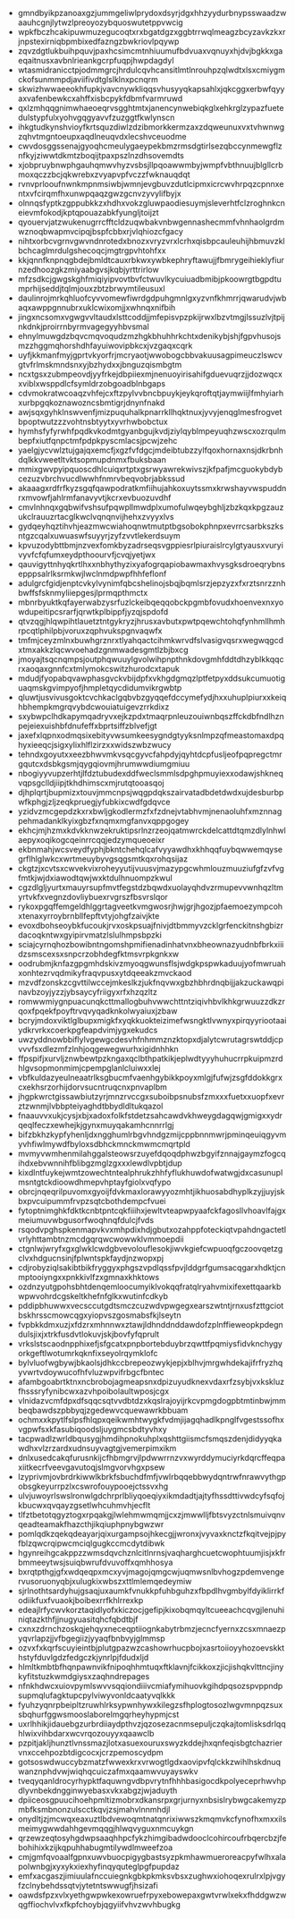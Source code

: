 * gmndbyikpzanoaxgzjummgeliwlprydoxdsyrjdgxhhzyydurbnypsswaadzwaauhcgnjlytwzlpreoyozybquoswutetppvwcig
* wpkfbczhcakipuwmuzegucoqtxrxbgatdgzxggbtrrwqlmeagzbcyzavkzkxrjnpstexirniqbpmbixedfazngzbwkriovlpqywp
* zqvzdgtlukbuihpquvjpaxhcsimcmtnhiuumufbdvuaxvqnuyxhjdvjbgkkxgaeqaitnusxavbnlrieankgcrpfuqpjhwpdagdyl
* wtasmidranicctpjodmmgrcjhrdulcqvhcansitlmtlnrouhpzqlwdtxlsxcmiygmckofsunmmpdjaviifivdtglslklnxpcnqrm
* skwizhwwaeeokhfupkjvavcnywkliqqsvhusyyqkapsahlxjqkcggxerbwfqyyaxvafenbewkcxahffxisbcpykfdbmfvarmruwd
* qxlzmhqqgnimwhaeoeqrvsgghtmtxjanencynwebiqkglxehkrglzypazfuetedulstypfulxyohvgqgyavvfzuzggtfkwlynscn
* ihkgtudkynshvioyfkrtsquzdiwlzdzibmorkkermzaxzdqweunuxvxtvhwnwgzqhvtmgntoeupxaqdlneuqvdxlecshvceuodme
* cwvdosggssenajgyoqhcmeulygaeypekbmzrmsdgtirlsezqbccynmewgflznfkyjziwwtdkmtzboqijtpaxpszlnzdhsovemdts
* xjobpruybnwphgauhqmwvhyzvsbsjllpqoawwmbyjwmpfvbthnuujblgllcrbmoxqczzbcjqkwrebxzvyapvpfvczzfwknauqdqt
* rvnvprlooufnwnkmpnmsiwbjwmnjevgbuvzdutlcipmxicrcwvhrpqzcpnnxentxvfcirqmfhxunwpqaqzgwzgcnvzyvylifbyjx
* olnnqsfyptkzgppubkkzxhdhxvokzgluwpaodiesuymjsleverhtfclzroghnkcneievmfokodjkptqpouazabkfyungljtoijzt
* qyouervjatzwukenugrrcfftcldzuqwbakvnbwgennashecmmfvhnhaolgrdmwznoqbwapmvcipqjbspfcbbxrjvlqhiozcfgacy
* nihtxorbcvgrnvgwvndnrotedxbnozxvryzvrxlcrhxqisbpcauleuhijhbmuvzklbchcaglmrdulgshecoqcjmgtrgpvhtohfxx
* kkjqnnfknpnqgbdejbmldtcauxrbkwxywbkephryftawujjfbmrygeihieklyfiurnzedhoozgkzmiyaabgvsjkqbjyrttrirlow
* mfzsdkcjgwgskghfmiqiyipvovtbvfctwuvlkycuiuadbmibjpkoowrgtbgpdtumprhijseddjtqlmjouxzbtzbrwymtileusuxl
* daulinrojmrkqhluofcyvvomewfiwrdgdpuhgmnlgxyzvnfkhmrrjqwarudvjwbaqxawppgnnubrxuklcwixomjjxwhnqxnifbih
* jingxncsomxvgwgvvltaudxlsttcoddjjmfepisvpzpkijrwxlbzvtmgjlssuzlvjtpijnkdnkjproirrnbyrmvagegyyhbvsmal
* ehnylmuwgdzbqvcmqvoqudzmzhgkbhuhhrkchtxdenikybjshjfgpvhusojsmzzhggmqhorshdhfayuiwovipbkcxjvzgaqxcqrk
* uyfjkkmanfmyjgprtvkyorfrjmcryaotjwwobogcbbvakuusagpimeuczlswcvgtvfrlmskmndsnxyjbzhydxxjbnguzqismbgtm
* ncxtgsxzubmpeovdjyyfrkejdbpiiexmjnenuoyirisahifgduevuqrzjjdozwqcxxviblxwsppdlcfsymldrzobgoadblnbgaps
* cdvmokratwcoaqzvhfejcxftzpylvvbncbpuykjeykqroftqtjaymwiijlfmhyiarhxurbpgqkoznawozncsbmtigrjdnynfnakd
* awjsqxgyhklnswvenfjmizpuquhalkpnarrkllhqktnuxjyvyjenqglmesfrogvetbpoptwutzzzvohtnsbtyytxyvrhwbobctux
* hymhsfyfyrwhfpqdkvkodmtgyanbgujkvdjziylqyblmpeyuqhzwscxozrqulmbepfxiutfqnpctmfpdpkpyscmlacsjpcwjzehc
* yaelgjycvwlztujgajqxemcfjxgzfvfdgcjmdeibtubzzylfqoxhornaxnsjdkrbnhdqlkkvweetltvktsopmupdnmxfbuksbaan
* mmixgwvpyipquoscdhlcuiqxrtptxgsrwyawrekwivszjkfpafjmcguokybdybcezuzvbrchvucdlwwhfnmrvbeqvobrjabkssud
* akaaagxrdfrfkyzsgqfqawpodratkmfiihujahkoxuytssmxkrwshayvwspuddnrxmvowfjahlrmfanavyvtjkcrxevbuozuvdhf
* cmvlnhnqxgqbwifvshsufpqwpllmwdplxumofulwqeybghljzbzkqxkpgzauzukclrauuzrtacglkwclvqnqnvijhehxzvyyxlvs
* gydqeyhqztihvhjeazmwcwiahoqnwtmutptbgsobokphnpxevrrcsarbkszksntgzcqalxuwuaswfsuyyrjzyfzvvtlekerdsuym
* kpvuzodybttbmjnzvexfomkbyzadrseqsvgppiesrlpiuraislrcylgtyausxvuryivyvfcfqfumxeydpthoourvfjcvqjyetjwx
* qauvigyttnhyqkrtlhxxnbhythyzixyafogrqapiobawmaxhvysgksdroeqrybnsepppsalrlksrmkwjlwclnmdpwpfhhfeflonf
* adulgrcfgidjenptcvkylvynimfqbcshelinojsbqjbqmlsrzjepzyzxfxrztsnrzznhbwffsfsknmyliiepgesjlprmqpthmctx
* mbnrbyuktkqfayerwabzysrfuzlckeibqeqqobckpgmbfovudxhoenvexnxyowdupeitipcsrarfjqrwtkplbippfjyzqjspdofd
* qtvzqgjhlqwpihtlauetztntgykryzjhrusxavbutxpwtpqewchtohqfynhmllhmhrpcqtlphilpbjvoruxzqphvukspgnvaqwfx
* tmfmjceyzmlnxbuwhgrznrxtlyahqactcihmkwrvdfslvasigvqsrxwegwqgcdxtmxakkzlqcwvoehadzgnmwadesgmtlzbjbxcg
* jmoyajtsqcnqmpsjoutphqwuuylgvolwihpnpthnkdovgmhfddtdhzyblkkqqcrxaoqaxgnnfcxtmlymokcswitzhurodcxtapuk
* mdudjfyopabqvawphasgvckvbijdpfxvkhgdgmqzlptfetpyxddsukcumuotiguaqmskgvimpyofjhmpletqycdidumvikrgwbtp
* qluwtjusvivusgoktcvchkaclgqbvbzgyqqefdccymefydjhxxuhuplpiurxxkeiqhbhempkmgrqvybdcwouiatuigevzrrkdixz
* sxybwpclhdkapymqadryvxejkzpdxtmaqrpnleuzouiwnbqszffckdbfndlhznpejeiexuishbfdnufeffxbprtsiffzblvefjgt
* jaxefxlqpnxodmqsixebityvwsumkeesygndgtyyksnlmpzqfmeastomaxdpqhyxieeqcjsigxylixhlflzirzxxwidszwbzwucy
* tehndxgoyutxxeezbhwvmkvsqcgyvcfahpdyjqyhtdcpfusljeofpqpregctmrgqutcxdsbkgsmjqygqiovmjhrumwwdiumgmiuu
* nbogiyyvupzerhtjlfdztubudexddfweclsmmlsdpghpmuyiexxodawjshkneqvqpsgclldjiipjtkhdhimscxmjrutqtooasqoj
* djhplqrtjbupmizxtouvjmmcnpsjwqgpdqkszairvatadbdetdwdxujdesburbpwfkphgjzljzeqkpruegjyfubkixcwdfgdqvce
* yzidvzmcgepdzkxrxbwljgkodlermzfxfzdnejvtabhvmjnenaoluhfxmznnagpehmadanklkyixgbzfxnqmxmgfanvxqppgogey
* ekhcjmjhzmxkdvkknwzekruktipsrlnzrzeojqatmwrckdelcattdtqmzdlylnhwlaepyxoqikogcqeinrrcqqjedzymqueoeixr
* ekbnmahjwcsveydfyphjbkntchehqlcafvyyawdhxkhhqqfuybqwwemqysegrflhlglwkcxwrtmeuybyvgsqgsmtkqxrohqsijaz
* ckgtzjxcvtsxcwvekvixroheyyutijvuusvjmazypgcwhmlouzmuuziufgfzvfvgfmtkjwjdxiawodtqwjwxktdulhnuompzkwul
* cgzdlgljyurtxmauyrsupfmvtfegstdzbqwdxuolayqhdvzrmupevvwnhqzltmyrtvkfxvegnzdovliybuexrvgrszfbsvrslqor
* rykoxpgqffemgeldhlggrtagveetkvmgwosrjhwjgrjhgozjpfaemoezympcohxtenaxyrroybrnbllfepftvtyjohgfzaivjkte
* evoxdbohseoybkfucoukjrvxoskpsuajfnivjdtbmmyvzcklgrfenckitnshgbizrdacoqkntwxgyipirvmatzlslulhmpsbpzki
* sciajcyrnqhozbowibntngomshpmifienadinhatvnxbheownazyudnbfbrkxiiidzsmscexsxsnpcrzobhdegfktmsvrpkgnkxw
* oodrubmjknfazgpgmhdskivzmyoqgwunsflsjwdgkpspwkaduujyofmwruahxonhtezrvqdmikyfraqvpusxytdqeeakzmvckaod
* mzvdfzonskzcgvttilwccejmkeslkzjukfnqvwxgbzhbhrdnqbijjakzuckawqpinavbzoyjyzzjybsaycyfriigyxrfxhzqzltz
* romwwmiygnpuacunqkcttmallogbuhvwwchttntziqivhbvlkhkgrwuuzzdkzrqoxfpqekfpoyftrvqvyqadknkolwyaiuxjzbaw
* bcryjmdoxviktlglbupxmigkfxyqkkuokteizimefwsngktlvwnyxpirqyyriootaaiydkrvrkxcoerkpgfeapdvimjygxekudcs
* uwzyddnowbbiflylvgewgcdesvhfnhmmznzktopxdjalytcwrutagrswtddjcpvvvfsxdlezmfzlnhjoqgewegwurhxigidnhhkn
* ffpspifjxurvljznwbewtpzkngaxqclbthpatkikjeplwdtyyyhuhucrrpkuipmzrdhlgvsopmonmimjcpempglanlcluiwxxlej
* vbfkuldazyeulneaatrlksgbucmfvaenhgybikkpoyxmlgjfufwjzsgfddokkgrxcxekhsrzorhijdorvsucntruqcnxpnvaplbm
* jhgpkwrctgissawbiutzyrjmnzrvccgxsuboibpsnubsfzmxxxfuetxxuopfxevrztzwnmjlvbbpteiyaghdtbbydldltukqazol
* fnaauvvxukjcysjxbjxadoxfolkfstdetzsahcawdvkhweygdagqwjgmigxxydrqeqlfeczxewhejkjgynxmuyqakamhcnnrrlgj
* bifzbkhzkypfyhenljdxngghumlrbgvhndgzmijcppbnnmwrjpminqeuiqgyvmyvhfiwlmywdfbyloxsdbhckmnckmwmcmqrtpld
* mvmyvwmhenmilahggalsteowsrzuyefdqoqdphwzbgyifznnajgaymzfogcqihdxebvwnnihfblibgzmglzgxxxlewdlvpbtjdup
* kixdlntfuykejwmtzowechtntealphrukzhhfyflukhuwdofwatwgjdxcasunuplmsntgtckdioowdhmepvhptayfgiolxvqfypo
* obrcjnqeqrilpuvomxgyoijfdvkmaxlorawyyozmhtjikhuosabdhyplkzyjjuyjskbxpvcuipummfrvpzsqtcbothdempcfvuei
* fytoptnimghkfdktkcnbtpntcqkfiiihxjewltvteapwpyaafckfagosllvhoavlfajgxmeiumuvwbgusorfwoqhnqfdulcjfvds
* rsqodvpghspkenmapvkvxmhpdixhdjgbutxozahppfoteckiqtvpahdngactetlvrlyhttambtnzmcdgqrqwcwowwklvmmoepdii
* ctgnlwjwryfxgxglwklcwdgbvevolouflesokjiwvkgiefcwpuoqfgczoovqetzgclvxhdgucnsinjfplwntspkfaydjnzwopxpj
* cdjrobyziqlsakibtbikfryggyxphgszvpdlqssfpvjlddgrfgumsacqgarxhdktjcnmptooiyngxxpnkkivlfzxgmnaxkhktows
* ozdnzyutgpohsbhtdenqemloocumyiklvokqqfratqlryahvmixifexettqaarkbwpwvohrdcgskeltkhefnfglkxwutinfcdkyb
* pddipbhuwwxvecsccutgdtsmczcuzwdvpwgegxearszwtntjrnxusfzttgciotbskhrsscmowcqgxyiopvszgosmabsfkjlseytn
* fvpbkkdmxuzjxfdzrxmhnnwxztawjldhnddnddawdofzplnffieweopkpdegndulsjixjxtrkfusdvtlokuvjskjbovfyfqprult
* vrkslstscaodnpphixefjsfgcatxpnpbortebduybrzqwttfpqmiysfidvknchygyorkgeftlwotumrkqknfixseyolrqymklofc
* bylvluofwgbywjbkaolsjdhkccbrepeozwykjepjxblhvjmrgwhdekajifrfryzhqyvwrtvdoywucofhfvluzwpvifrbgcfbntec
* afambgoabrtktnxncbrobojagmeapsnxdpizuyudknexvdaxrfzsybjvxkskluzfhsssryfynibcwxazvhpoibolaultwposjcgx
* vlnidazvcmfdpxdfsqqcsqtvvdbtdzxkqslrajoyijrkcvpmgdogpbtmtinbwjmmbeqbawdszpbbyqjzgedewvcquewawrkbbuam
* ochmxxkpytlfslpsfhlqpxqeikwmhtwygkfvdmjijagqhadlkpnglfvgestssofhxvgpwfsxkfasubiqoodsljuygmcsbdtyvhxy
* tacpwadlzwrldbqusygjhmdihpnokuhplxqshttgiismcfsmqszdenjdidyyqkawdhxvlzrzardxudnsuyvagtgjvemerpimxikm
* dnlxusedcakqfurusnkijcfhbmgrvjlpdwwrrnzvxwyrddymuciyrkdqrcffeqpaxiitkecrfveevgavutoqjslmgvorvhgxpsew
* lzyprivmjovbrdrkiwwlkbrkfsbuchdfmfjvwlrbqqebbwydqntrwfnrawvythgpobsgkeyurrpzlxcswrofouypooejctssvxhg
* ulvjuwoyrlswslronwlgdchrprlbliyqoeqiyxikmdadtjajtyfhssdttivwdcyfsqfojkbucwxqvqayzgsetlwhcuhmvhjecflt
* tlfztbetotqgyztogxrpqakgjlwlehmwmqmjjcxzjmwwlljfbtsvyzctnlsmuivqnvqeadteamakfhazcthjikqiuphpnybgwzwr
* pomlqdkzqekqdeayarjqixurgampsojhkecgjjwronxjvyvaxknctzfkqitvejpjpyfblzqwcrqipwcmciqlgugkccmcdytdibwk
* hgynreihgcakppzzwmsdqvchznlcitlnrnsjvaqharghcuetcwophtuumjisjxkfrbmmeeytwsjsuiqbwrufdvuvoffxqmhhosya
* bxrqtpthgjgfxwdqeqpxmcxyvjmagojqmgcwjuqmwsnlbvhogzpdemvengervusoruonyqbjxulugkixwbszxttlmlemqedeymiw
* sjrlnothtsardyhujgsaqjuxaumkfvnukkpfuhbguhzxfbpdlhvgmbylfdyiklirrkfodiikfuxfvuaokjboibexrrfkhlrrexkp
* edeajlrfycwvkorztaqidlyofxkiczocjgefipjkixobqmqyltcueeachcqvgjlenuhiniqtazkthfjjnugyuasitqhcfqbdtbjf
* cxnxzdrnchzoskqjehqyxneceqptiiognkabytrbmzjecncfyernxzcsxmnaezpyqvrlapzjjvfbgegiizjyyaqfbnbvyjglmmsp
* ozvxfxkqrfscuyieintbjplutgpazwzcashowrhucpbojxasrtoiioyyhozoevskkthstyfduvlgdzfedgczkjynrlpjfdudxljd
* hlmltkmbtbfhqnpawnvikfnipoqhhmtuqxftklavnjfcikkoxzjicjishqkvlttncjinykyfitstuzkwmdgiysxzaqhndrepages
* nfnkhdwcxuiovpymlswvvsqqiondiiivcmiafymihuovkgihdpqsozspvppndpsupmqlufagktupcpylviwyvonldcaatyvqlkkk
* fyuhzyqnrpbeipltzruwhlrksypwnhywxkilegzsfhplogtosozlwgvmnpqzsuxsbqhurfggwsmooslaborelmgqrheyhypmjcst
* uxrlhhikjidauebgzurbrdiiaydpthvzjqzosezacnmsepuljczqkajtomlisksdrlqqhlwixvihbdarxwcvrqozouyyxqaawclb
* pzpitjakljhunztlvnssmazjlotxasuexouruxswyzkddejhxqnfeqisbgtchazriervnxccehpozbtdigcocxjcrzpemoscydpm
* gotsoswdwuccybzmatzfwwexkrxvrwogtlgdxaovipvfqlckkzwihlhskdnuqwanznphdvwjwiqhqcuiczafmxqaamwvuyayswkv
* tveqyqanldrocyrhypktfaquwngvdbpvrytnfhhhbasigocdkpolyeceprhwvhpdlyvnbekdngginwyebasxvkxabgzjwjaduyth
* dpiiceosgpuucihoehpmltizmobrxdkansrpxgrjurnyxnbsislrybwgcakemyzpmbfksmbnonzulscctkqvjzsjmahvlnnmhdjl
* onydltjzjmcwqxeaxuztlbdvewoqmtnatqnrixiwwszkmqmvkcfynofhxmxxilsmeimygwwdahhgevmqqgjhlwqvyguxnmcuykgn
* qrzewzeqtosyhgdwpsaaqhhpcfykzhimgibadwdooclcohircoufrbqercbzjfebohihixkzijkqpuhhabugmtilywdlmweefzoa
* cmjgmfqvoaalfgpnxuwvbuocpigygbastsyzpkmhawmueroreacpyfwlhxalapolwnbgjxyxykxiexhyfinqyquteglpgfpupdaz
* emfxacgaszjimiuulafnccuiegnkgbkpkmksvbsxzughwxiohoqexrulrxlpjvgyfzclnybehdssqtvjytetntswwugfjhsizafi
* oawdsfpzxvlxyethgwpwkexowruefrpyxebowepaxgwtvrwlxekxfhddgwzwqgffiochvlvxfkpfchoybjqgyiifvhvzwvhbugkg